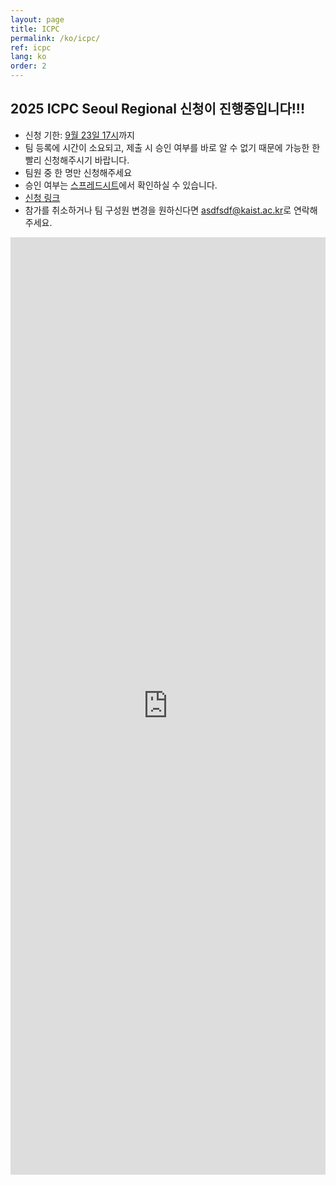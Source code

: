 ```yaml
---
layout: page
title: ICPC
permalink: /ko/icpc/
ref: icpc
lang: ko
order: 2
---
```


## 2025 ICPC Seoul Regional 신청이 진행중입니다!!!

- 신청 기한: [9월 23일 17시](https://www.timeanddate.com/worldclock/fixedtime.html?iso=20250923T165959&p1=3999)까지
- 팀 등록에 시간이 소요되고, 제출 시 승인 여부를 바로 알 수 없기 때문에 가능한 한 빨리 신청해주시기 바랍니다.
- 팀원 중 한 명만 신청해주세요
- 승인 여부는 [스프레드시트](https://docs.google.com/spreadsheets/d/16zgirxVkXjOB8wtm7rxRPi9vK6jAzNhP/edit?gid=569054033#gid=569054033)에서 확인하실 수 있습니다.
- [신청 링크](https://forms.gle/mxHqvUWbWVAomaUb9)
- 참가를 취소하거나 팀 구성원 변경을 원하신다면 [asdfsdf@kaist.ac.kr](mailto:asdfsdf@kaist.ac.kr)로 연락해 주세요.
<iframe src="https://forms.gle/mxHqvUWbWVAomaUb9" frameborder="0" width="100%" height="1500px"></iframe>
